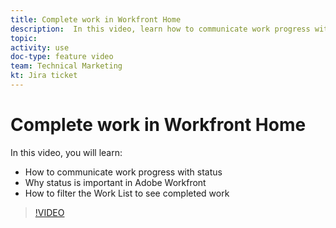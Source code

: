 ```yaml
---
title: Complete work in Workfront Home
description:  In this video, learn how to communicate work progress with status and filter the Work List to see completed work in Adobe Workfront.
topic:
activity: use
doc-type: feature video
team: Technical Marketing
kt: Jira ticket
---
```

# Complete work in Workfront Home

In this video, you will learn:

* How to communicate work progress with status
* Why status is important in Adobe Workfront
* How to filter the Work List to see completed work

>[!VIDEO](https://video.tv.adobe.com/v/335104/?quality=12)
